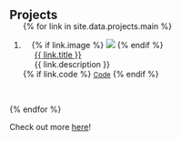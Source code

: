 <h2 id="publications" style="margin: 2px 0px -15px;">Projects</h2>

<div class="publications">
<ol class="bibliography">

{% for link in site.data.projects.main %}

<li>
<div class="pub-row">
  <div class="col-sm-3 abbr" style="position: relative;padding-right: 15px;padding-left: 15px;">
    {% if link.image %} 
    <img src="{{ link.image }}" class="teaser img-fluid z-depth-1" style="width=100;height=40%">
    {% endif %}
  </div>
  <div class="col-sm-9" style="position: relative;padding-right: 15px;padding-left: 20px;">
      <div class="title"><a href="{{ link.pdf }}">{{ link.title }}</a></div>
      <div class="author">{{ link.description }}</div>
      </div>
    <div class="links">
      {% if link.code %} 
      <a href="{{ link.code }}" class="btn btn-sm z-depth-0" role="button" target="_blank" style="font-size:12px;">Code</a>
      {% endif %}
    </div>
  </div>
</div>
</li>

<br>

{% endfor %}

</ol>
</div>

Check out more [here](https://github.com/ian-chuang)!